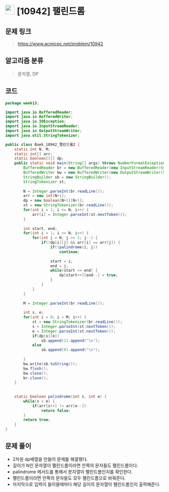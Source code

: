 # <img src="https://d2gd6pc034wcta.cloudfront.net/tier/14.svg" width="30"> [10942] 팰린드롬
## 문제 링크
> https://www.acmicpc.net/problem/10942
## 알고리즘 분류
> 문자열, DP

## 코드
```java
package week13;

import java.io.BufferedReader;
import java.io.BufferedWriter;
import java.io.IOException;
import java.io.InputStreamReader;
import java.io.OutputStreamWriter;
import java.util.StringTokenizer;

public class Baek_10942_팰린드롬2 {
	static int N, M;
	static int[] arr;
	static boolean[][] dp;
	public static void main(String[] args) throws NumberFormatException, IOException {
		BufferedReader br = new BufferedReader(new InputStreamReader(System.in));
		BufferedWriter bw = new BufferedWriter(new OutputStreamWriter(System.out));
		StringBuilder sb = new StringBuilder();
		StringTokenizer st;
		
		N = Integer.parseInt(br.readLine());
		arr = new int[N+1];
		dp = new boolean[N+1][N+1];
		st = new StringTokenizer(br.readLine());
		for(int i = 1; i <= N; i++) {
			arr[i] = Integer.parseInt(st.nextToken());
		}
		
		int start, end;
		for(int i = 1; i <= N; i++) {
			for(int j = N; j >=	1; j--) {
				if(!dp[i][j] && arr[i] == arr[j]) {
					if(!palindrome(i, j)) 
						continue;
					
					start = i;
					end = j;
					while(start <= end) {
						dp[start++][end--] = true;
					}
				}
			}
		}
		
		M = Integer.parseInt(br.readLine());
		
		int s, e;
		for(int i = 0; i < M; i++) {
			st = new StringTokenizer(br.readLine());
			s = Integer.parseInt(st.nextToken());
			e = Integer.parseInt(st.nextToken());
			if(dp[s][e])
				sb.append(1).append("\n");
			else
				sb.append(0).append("\n");
				
		}
		bw.write(sb.toString());
		bw.flush();
		bw.close();
		br.close();
	}
	
	
	static boolean palindrome(int s, int e) {
		while(s < e) {
			if(arr[s++] != arr[e--])
				return false;
		}
		return true;
	}
}
```

## 문제 풀이
* 2차원 dp배열을 만들어 문제를 해결했다.
* 길이가 N인 문자열이 팰린드롬이라면 안쪽의 문자들도 팰린드롬이다.
* palindrome 메서드를 통해서 문자열이 팰린드롬인지를 확인한다.
* 팰린드롬이라면 안쪽의 문자들도 모두 팰린드롬으로 바꿔준다.
* 마지막으로 입력이 들어올때마다 해당 길이의 문자열이 팰린드롬인지 출력해준다.
